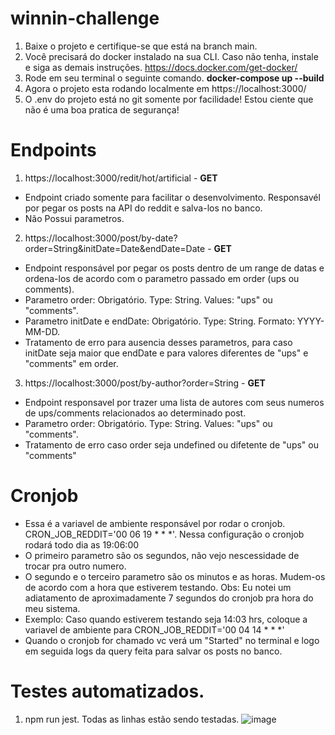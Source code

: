 # winnin-challenge

1. Baixe o projeto e certifique-se que está na branch main.
2. Você precisará do docker instalado na sua CLI. Caso não tenha, instale e siga as demais instruções. https://docs.docker.com/get-docker/
3. Rode em seu terminal o seguinte comando. **docker-compose up --build**
4. Agora o projeto esta rodando localmente em https://localhost:3000/
5. O .env do projeto está no git somente por facilidade! Estou ciente que não é uma boa pratica de segurança!

# Endpoints
1. https://localhost:3000/redit/hot/artificial - **GET**
- Endpoint criado somente para facilitar o desenvolvimento. Responsavél por pegar os posts na API do reddit e salva-los no banco.
- Não Possui parametros.

2. https://localhost:3000/post/by-date?order=String&initDate=Date&endDate=Date - **GET**
- Endpoint responsável por pegar os posts dentro de um range de datas e ordena-los de acordo com o parametro passado em order (ups ou comments).
- Parametro order: Obrigatório. Type: String. Values: "ups" ou "comments".
- Parametro initDate e endDate: Obrigatório. Type: String. Formato: YYYY-MM-DD.
- Tratamento de erro para ausencia desses parametros, para caso initDate seja maior que endDate e para valores diferentes de "ups" e "comments" em order.

3. https://localhost:3000/post/by-author?order=String - **GET**
- Endpoint responsavel por trazer uma lista de autores com seus numeros de ups/comments relacionados ao determinado post.
- Parametro order: Obrigatório. Type: String. Values: "ups" ou "comments".
- Tratamento de erro caso order seja undefined ou difetente de "ups" ou "comments"

# Cronjob
- Essa é a variavel de ambiente responsável por rodar o cronjob. CRON_JOB_REDDIT='00 06 19 * * *'. Nessa configuração o cronjob rodará todo dia as 19:06:00
- O primeiro parametro são os segundos, não vejo nescessidade de trocar pra outro numero.
- O segundo e o terceiro parametro são os minutos e as horas. Mudem-os de acordo com a hora que estiverem testando. Obs: Eu notei um adiatamento de aproximadamente 7 segundos do cronjob pra hora do meu sistema.
- Exemplo: Caso quando estiverem testando seja 14:03 hrs, coloque a variavel de ambiente para  CRON_JOB_REDDIT='00 04 14 * * *'
- Quando o cronjob for chamado vc verá um "Started" no terminal e logo em seguida logs da query feita para salvar os posts no banco.

# Testes automatizados.

1. npm run jest. Todas as linhas estão sendo testadas.
![image](https://user-images.githubusercontent.com/50469701/151025331-eae02bfa-ee05-43e3-bf59-4158bcec6105.png)


